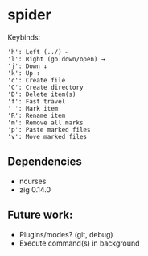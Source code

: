 # spider

Keybinds:

```
'h': Left (../) ←
'l': Right (go down/open) →
'j': Down ↓
'k': Up ↑
'c': Create file
'C': Create directory
'D': Delete item(s)
'f': Fast travel
' ': Mark item
'R': Rename item
'm': Remove all marks
'p': Paste marked files
'v': Move marked files
```

## Dependencies

* ncurses
* zig 0.14.0

## Future work:

* Plugins/modes? (git, debug)
* Execute command(s) in background
